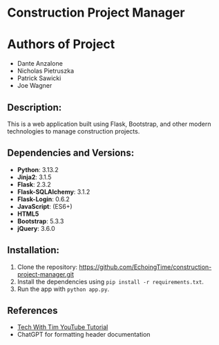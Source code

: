 # Construction Project Manager

# Authors of Project
- Dante Anzalone
- Nicholas Pietruszka
- Patrick Sawicki
- Joe Wagner

## Description:
This is a web application built using Flask, Bootstrap, and other modern technologies to manage construction projects.

## Dependencies and Versions:

- **Python**: 3.13.2
- **Jinja2**: 3.1.5
- **Flask**: 2.3.2
- **Flask-SQLAlchemy**: 3.1.2
- **Flask-Login**: 0.6.2
- **JavaScript**: (ES6+)
- **HTML5**
- **Bootstrap**: 5.3.3
- **jQuery**: 3.6.0

## Installation:

1. Clone the repository: https://github.com/EchoingTime/construction-project-manager.git
2. Install the dependencies using `pip install -r requirements.txt`.
3. Run the app with `python app.py`.

## References
- [Tech With Tim YouTube Tutorial](https://www.youtube.com/watch?v=dam0GPOAvVI&ab_channel=TechWithTim)
- ChatGPT for formatting header documentation
